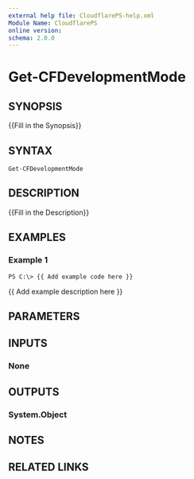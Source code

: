 ```yaml
---
external help file: CloudflarePS-help.xml
Module Name: CloudflarePS
online version: 
schema: 2.0.0
---
```


# Get-CFDevelopmentMode

## SYNOPSIS
{{Fill in the Synopsis}}

## SYNTAX

```
Get-CFDevelopmentMode
```

## DESCRIPTION
{{Fill in the Description}}

## EXAMPLES

### Example 1
```
PS C:\> {{ Add example code here }}
```

{{ Add example description here }}

## PARAMETERS

## INPUTS

### None


## OUTPUTS

### System.Object

## NOTES

## RELATED LINKS

